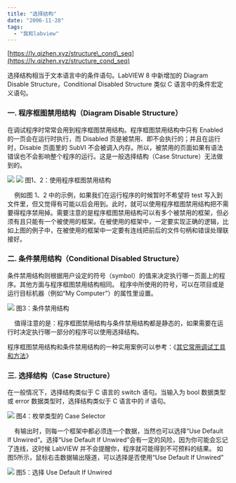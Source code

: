 ```yaml
---
title: "选择结构"
date: "2006-11-28"
tags: 
  - "我和labview"
---
```


[https://lv.qizhen.xyz/structure\_cond\_seq](https://lv.qizhen.xyz/structure_cond_seq)

选择结构相当于文本语言中的条件语句。LabVIEW 8 中新增加的 Diagram Disable Structure，Conditional Disabled Structure 类似 C 语言中的条件宏定义语句。

### 一. 程序框图禁用结构（Diagram Disable Structure）

在调试程序时常常会用到程序框图禁用结构。程序框图禁用结构中只有 Enabled 的一页会在运行时执行，而 Disabled 页是被禁用、即不会执行的；并且在运行时，Disable 页面里的 SubVI 不会被调入内存。所以，被禁用的页面如果有语法错误也不会影响整个程序的运行。这是一般选择结构（Case Structure）无法做到的。

![](http://tk1.storage.msn.com/x1pxOYwqu4SjF5G0W4dmEwaKLtSa4ws0-_l23pai0BiY4ClA6vH7ppbowJBWngB7BmqzWj535SWprVHLCtMdUoQDANrFdSKVk3DUpfBjM4qQbDvuXir9i94UWRCd08Pxmc2dRBTEn103sRvSpm42XBZdFGdOFwHaoOi) ![](http://tk1.storage.msn.com/x1pxOYwqu4SjF5G0W4dmEwaKLtSa4ws0-_l23pai0BiY4Cozq8d_c1XYYlYssHsKpKn8lnMjPAQlZjpVGZnBjUOy0koZgpoyrXeJU4hGyXxG85x9TguoWfs1J9NzFIF_gQBg3tyPLzt8VLGPRw1qlBJDm1iGI9ZjLg7) 图1、2：使用程序框图禁用结构

    例如图 1、2 中的示例，如果我们在运行程序的时候暂时不希望将 test 写入到文件里，但又觉得有可能以后会用到。此时，就可以使用程序框图禁用结构把不需要得程序禁用掉。需要注意的是程序框图禁用结构可以有多个被禁用的框架，但必须有且只能有一个被使用的框架。在被使用的框架中，一定要实现正确的逻辑，比如上图的例子中，在被使用的框架中一定要有连线把前后的文件句柄和错误处理联接好。

### 二. 条件禁用结构（Conditional Disabled Structure）

条件禁用结构则根据用户设定的符号（symbol）的值来决定执行哪一页面上的程序。其他方面与程序框图禁用结构相同。 程序中所使用的符号，可以在项目或是运行目标机器（例如“My Computer”）的属性里设置。

![](http://tk1.storage.msn.com/x1pxOYwqu4SjF5G0W4dmEwaKLtSa4ws0-_l23pai0BiY4B_HUeexik0ogal6gFzgjndKAjTSo3DgMxrpm0ThXRBzRbN-8bB824xBRJc6csDQg9TU5XpXM36jp-8dKUMtE1GxWxBhXsUEyFgroMNZL4-C7t2m1Te53Q_) 图3：条件禁用结构

    值得注意的是：程序框图禁用结构与条件禁用结构都是静态的，如果需要在运行时决定执行哪一部分的程序可以使用选择结构。

程序框图禁用结构和条件禁用结构的一种实用案例可以参考：《[其它常用调试工具和方法](http://ruanqizhen.spaces.live.com/blog/cns!5852D4F797C53FB6!1816.entry)》

### 三. 选择结构（Case Structure）

在一般情况下，选择结构类似于 C 语言的 switch 语句。当输入为 bool 数据类型或 error 数据类型时，选择结构类似于 C 语言中的 if 语句。

![](http://tk1.storage.msn.com/x1pxOYwqu4SjF5G0W4dmEwaKLtSa4ws0-_l23pai0BiY4CZX6i5gI3gaXGJQkwq0_x2E__YZLeObjxHKXGl0itEyL1Yk5-F4El0r8h7PCsUSEbmCi_DKx-cyunoXsjjDIsJjWZL712wfLgZV2qH12mdlnt2qfEFGXXl) 图4：枚举类型的 Case Selector

    有输出时，则每一个框架中都必须连一个数据，当然也可以选择“Use Default If Unwired”。选择“Use Default If Unwired”会有一定的风险，因为你可能会忘记了连线，这时候 LabVIEW 并不会提醒你，程序就可能得到不可预料的结果。 如图5所示，鼠标右击数据输出隧道，可以选择是否使用“Use Default If Unwired”

![](http://tk1.storage.msn.com/x1pxOYwqu4SjF5G0W4dmEwaKLtSa4ws0-_l23pai0BiY4DphuuI1xn2KrSOFpmEBtJJOb61ZTEhGMvUlxza_xUmbvgczniODspp7K0ZIjZgMl12ZC0uP0o26Da-XkZlYS40PU9a67DzIH-6lJgmk2b8_posghjlDQtI) 图5：选择 Use Default If Unwired
